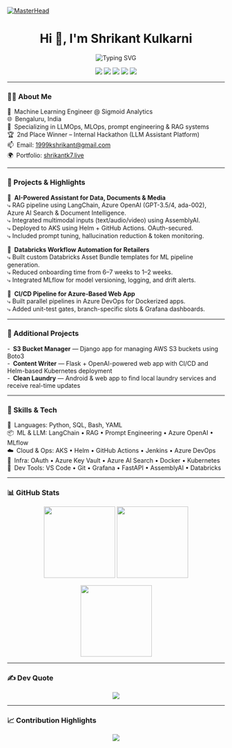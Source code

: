 [![MasterHead](https://developers.giphy.com/branch/master/static/api-512d36c09662682717108a38bbb5c57d.gif)](https://shrikantk7.live)

<h1 align="center">Hi 👋, I'm Shrikant Kulkarni</h1>

<p align="center">
  <img src="https://readme-typing-svg.demolab.com?font=Fira+Code&pause=1000&center=true&vCenter=true&width=435&lines=Machine+Learning+Engineer;LLMOps+%7C+MLOps+%7C+DevOps;Prompt+Engineer+%7C+LangChain+%7C+RAG;Always+building+and+learning..." alt="Typing SVG" />
</p>

<p align="center">
  <a href="https://shrikantk7.live" target="_blank"><img src="https://img.shields.io/badge/Portfolio-%230077B5?style=for-the-badge&logo=About.me&logoColor=white"/></a>
  <a href="mailto:1999kshrikant@gmail.com"><img src="https://img.shields.io/badge/Gmail-D14836?style=for-the-badge&logo=gmail&logoColor=white"/></a>
  <a href="https://www.linkedin.com/in/shrikantk7"><img src="https://img.shields.io/badge/LinkedIn-%230077B5.svg?style=for-the-badge&logo=linkedin&logoColor=white"/></a>
  <a href="https://twitter.com/k7shrikant"><img src="https://img.shields.io/badge/Twitter-%231DA1F2?style=for-the-badge&logo=twitter&logoColor=white"/></a>
  <a href="https://www.buymeacoffee.com/shrikantk7"><img src="https://img.shields.io/badge/☕-Buy%20me%20a%20coffee-yellow?style=for-the-badge"/></a>
</p>

---

### 👨‍💻 About Me

💼 Machine Learning Engineer @ Sigmoid Analytics  
🌐 Bengaluru, India  
🧠 Specializing in LLMOps, MLOps, prompt engineering & RAG systems  
🏆 2nd Place Winner – Internal Hackathon (LLM Assistant Platform)  
📫 Email: 1999kshrikant@gmail.com  
🌍 Portfolio: [shrikantk7.live](https://shrikantk7.live)

---

### 🚀 Projects & Highlights

🔹 **AI-Powered Assistant for Data, Documents & Media**   
⤷ RAG pipeline using LangChain, Azure OpenAI (GPT-3.5/4, ada-002), Azure AI Search & Document Intelligence.  
⤷ Integrated multimodal inputs (text/audio/video) using AssemblyAI.  
⤷ Deployed to AKS using Helm + GitHub Actions. OAuth-secured.  
⤷ Included prompt tuning, hallucination reduction & token monitoring.

🔹 **Databricks Workflow Automation for Retailers**  
⤷ Built custom Databricks Asset Bundle templates for ML pipeline generation.  
⤷ Reduced onboarding time from 6–7 weeks to 1–2 weeks.  
⤷ Integrated MLflow for model versioning, logging, and drift alerts.

🔹 **CI/CD Pipeline for Azure-Based Web App**  
⤷ Built parallel pipelines in Azure DevOps for Dockerized apps.  
⤷ Added unit-test gates, branch-specific slots & Grafana dashboards.

---

### 🧩 Additional Projects

- **S3 Bucket Manager** — Django app for managing AWS S3 buckets using Boto3  
- **Content Writer** — Flask + OpenAI-powered web app with CI/CD and Helm-based Kubernetes deployment  
- **Clean Laundry** — Android & web app to find local laundry services and receive real-time updates

---

### 🧠 Skills & Tech

🧪 Languages: Python, SQL, Bash, YAML  
📦 ML & LLM: LangChain • RAG • Prompt Engineering • Azure OpenAI • MLflow  
☁️ Cloud & Ops: AKS • Helm • GitHub Actions • Jenkins • Azure DevOps  
🔐 Infra: OAuth • Azure Key Vault • Azure AI Search • Docker • Kubernetes  
🧰 Dev Tools: VS Code • Git • Grafana • FastAPI • AssemblyAI • Databricks

---

### 📊 GitHub Stats

<p align="center">
  <img src="https://github-readme-stats.vercel.app/api?username=kshrikant7&theme=radical&show_icons=true&count_private=true&hide_border=true" height="165"/>
  <img src="https://github-readme-streak-stats.herokuapp.com/?user=kshrikant7&theme=radical&hide_border=true" height="165"/>
</p>

<p align="center">
  <img src="https://github-readme-stats.vercel.app/api/top-langs/?username=kshrikant7&layout=compact&theme=radical&hide_border=true" height="165"/>
</p>

---

### ✍️ Dev Quote

<p align="center">
  <img src="https://quotes-github-readme.vercel.app/api?type=horizontal&theme=radical"/>
</p>

---

### 📈 Contribution Highlights

<p align="center">
  <img src="https://github-contributor-stats.vercel.app/api?username=kshrikant7&limit=5&theme=dark&combine_all_yearly_contributions=true" />
</p>
